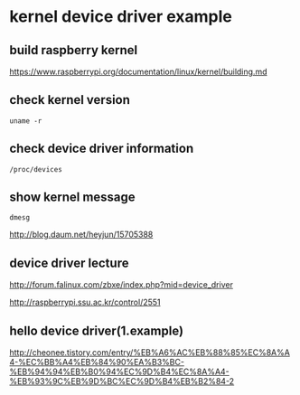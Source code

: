 # kernel device driver example

## build raspberry kernel

<https://www.raspberrypi.org/documentation/linux/kernel/building.md>

## check kernel version

```
uname -r
```

## check device driver information

```
/proc/devices
```

## show kernel message

```
dmesg
```

<http://blog.daum.net/heyjun/15705388>

## device driver lecture

<http://forum.falinux.com/zbxe/index.php?mid=device_driver>

<http://raspberrypi.ssu.ac.kr/control/2551>

## hello device driver(1.example)

<http://cheonee.tistory.com/entry/%EB%A6%AC%EB%88%85%EC%8A%A4-%EC%BB%A4%EB%84%90%EA%B3%BC-%EB%94%94%EB%B0%94%EC%9D%B4%EC%8A%A4-%EB%93%9C%EB%9D%BC%EC%9D%B4%EB%B2%84-2>

